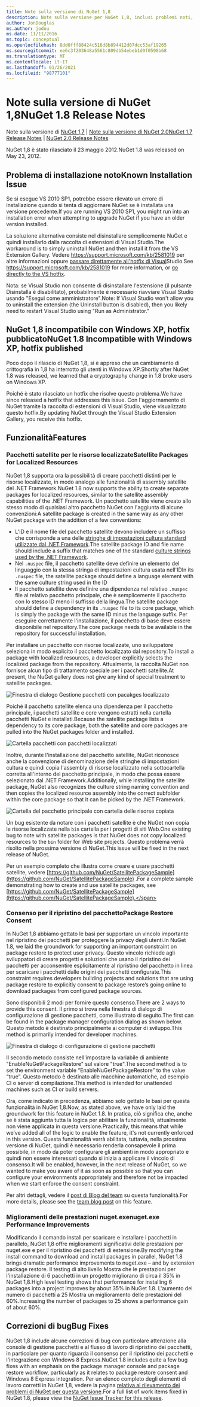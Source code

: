```yaml
---
title: Note sulla versione di NuGet 1,8
description: Note sulla versione per NuGet 1,8, inclusi problemi noti, correzioni di bug, funzionalità aggiunte e DCR.
author: JonDouglas
ms.author: jodou
ms.date: 11/11/2016
ms.topic: conceptual
ms.openlocfilehash: 8dd0fff88424c516d8b894412d07dcc53af19265
ms.sourcegitcommit: ee6c3f203648a5561c809db54ebeb1d0f0598b68
ms.translationtype: MT
ms.contentlocale: it-IT
ms.lasthandoff: 01/26/2021
ms.locfileid: "98777101"
---
```

# <a name="nuget-18-release-notes"></a><span data-ttu-id="e352a-103">Note sulla versione di NuGet 1,8</span><span class="sxs-lookup"><span data-stu-id="e352a-103">NuGet 1.8 Release Notes</span></span>

<span data-ttu-id="e352a-104">Note sulla versione di [NuGet 1,7](../release-notes/nuget-1.7.md)  |  [Note sulla versione di NuGet 2,0](../release-notes/nuget-2.0.md)</span><span class="sxs-lookup"><span data-stu-id="e352a-104">[NuGet 1.7 Release Notes](../release-notes/nuget-1.7.md) | [NuGet 2.0 Release Notes](../release-notes/nuget-2.0.md)</span></span>

<span data-ttu-id="e352a-105">NuGet 1,8 è stato rilasciato il 23 maggio 2012.</span><span class="sxs-lookup"><span data-stu-id="e352a-105">NuGet 1.8 was released on May 23, 2012.</span></span>

## <a name="known-installation-issue"></a><span data-ttu-id="e352a-106">Problema di installazione noto</span><span class="sxs-lookup"><span data-stu-id="e352a-106">Known Installation Issue</span></span>
<span data-ttu-id="e352a-107">Se si esegue VS 2010 SP1, potrebbe essere rilevato un errore di installazione quando si tenta di aggiornare NuGet se è installata una versione precedente.</span><span class="sxs-lookup"><span data-stu-id="e352a-107">If you are running VS 2010 SP1, you might run into an installation error when attempting to upgrade NuGet if you have an older version installed.</span></span>

<span data-ttu-id="e352a-108">La soluzione alternativa consiste nel disinstallare semplicemente NuGet e quindi installarlo dalla raccolta di estensioni di Visual Studio.</span><span class="sxs-lookup"><span data-stu-id="e352a-108">The workaround is to simply uninstall NuGet and then install it from the VS Extension Gallery.</span></span>  <span data-ttu-id="e352a-109">Vedere <https://support.microsoft.com/kb/2581019> per altre informazioni oppure [passare direttamente all'hotfix di Visual](http://bit.ly/vsixcertfix)Studio.</span><span class="sxs-lookup"><span data-stu-id="e352a-109">See <https://support.microsoft.com/kb/2581019> for more information, or [go directly to the VS hotfix](http://bit.ly/vsixcertfix).</span></span>

<span data-ttu-id="e352a-110">Nota: se Visual Studio non consente di disinstallare l'estensione (il pulsante Disinstalla è disabilitato), probabilmente è necessario riavviare Visual Studio usando "Esegui come amministratore".</span><span class="sxs-lookup"><span data-stu-id="e352a-110">Note: If Visual Studio won't allow you to uninstall the extension (the Uninstall button is disabled), then you likely need to restart Visual Studio using "Run as Administrator."</span></span>

## <a name="nuget-18-incompatible-with-windows-xp-hotfix-published"></a><span data-ttu-id="e352a-111">NuGet 1,8 incompatibile con Windows XP, hotfix pubblicato</span><span class="sxs-lookup"><span data-stu-id="e352a-111">NuGet 1.8 Incompatible with Windows XP, hotfix published</span></span>

<span data-ttu-id="e352a-112">Poco dopo il rilascio di NuGet 1,8, si è appreso che un cambiamento di crittografia in 1,8 ha interrotto gli utenti in Windows XP.</span><span class="sxs-lookup"><span data-stu-id="e352a-112">Shortly after NuGet 1.8 was released, we learned that a cryptography change in 1.8 broke users on Windows XP.</span></span>

<span data-ttu-id="e352a-113">Poiché è stato rilasciato un hotfix che risolve questo problema.</span><span class="sxs-lookup"><span data-stu-id="e352a-113">We have since released a hotfix that addresses this issue.</span></span>  <span data-ttu-id="e352a-114">Con l'aggiornamento di NuGet tramite la raccolta di estensioni di Visual Studio, viene visualizzato questo hotfix.</span><span class="sxs-lookup"><span data-stu-id="e352a-114">By updating NuGet through the Visual Studio Extension Gallery, you receive this hotfix.</span></span>

## <a name="features"></a><span data-ttu-id="e352a-115">Funzionalità</span><span class="sxs-lookup"><span data-stu-id="e352a-115">Features</span></span>

### <a name="satellite-packages-for-localized-resources"></a><span data-ttu-id="e352a-116">Pacchetti satellite per le risorse localizzate</span><span class="sxs-lookup"><span data-stu-id="e352a-116">Satellite Packages for Localized Resources</span></span>
<span data-ttu-id="e352a-117">NuGet 1,8 supporta ora la possibilità di creare pacchetti distinti per le risorse localizzate, in modo analogo alle funzionalità di assembly satellite del .NET Framework.</span><span class="sxs-lookup"><span data-stu-id="e352a-117">NuGet 1.8 now supports the ability to create separate packages for localized resources, similar to the satellite assembly capabilities of the .NET Framework.</span></span>  <span data-ttu-id="e352a-118">Un pacchetto satellite viene creato allo stesso modo di qualsiasi altro pacchetto NuGet con l'aggiunta di alcune convenzioni:</span><span class="sxs-lookup"><span data-stu-id="e352a-118">A satellite package is created in the same way as any other NuGet package with the addition of a few conventions:</span></span>

* <span data-ttu-id="e352a-119">L'ID e il nome file del pacchetto satellite devono includere un suffisso che corrisponde a una delle [stringhe di impostazioni cultura standard utilizzate dal .NET Framework](/openspecs/windows_protocols/ms-lcid/a9eac961-e77d-41a6-90a5-ce1a8b0cdb9c).</span><span class="sxs-lookup"><span data-stu-id="e352a-119">The satellite package ID and file name should include a suffix that matches one of the standard [culture strings used by the .NET Framework](/openspecs/windows_protocols/ms-lcid/a9eac961-e77d-41a6-90a5-ce1a8b0cdb9c).</span></span>
* <span data-ttu-id="e352a-120">Nel `.nuspec` file, il pacchetto satellite deve definire un elemento del linguaggio con la stessa stringa di impostazioni cultura usata nell'ID</span><span class="sxs-lookup"><span data-stu-id="e352a-120">In its `.nuspec` file, the satellite package should define a language element with the same culture string used in the ID</span></span>
* <span data-ttu-id="e352a-121">Il pacchetto satellite deve definire una dipendenza nel relativo `.nuspec` file al relativo pacchetto principale, che è semplicemente il pacchetto con lo stesso ID meno il suffisso della lingua.</span><span class="sxs-lookup"><span data-stu-id="e352a-121">The satellite package should define a dependency in its `.nuspec` file to its core package, which is simply the package with the same ID minus the language suffix.</span></span>  <span data-ttu-id="e352a-122">Per eseguire correttamente l'installazione, il pacchetto di base deve essere disponibile nel repository.</span><span class="sxs-lookup"><span data-stu-id="e352a-122">The core package needs to be available in the repository for successful installation.</span></span>

<span data-ttu-id="e352a-123">Per installare un pacchetto con risorse localizzate, uno sviluppatore seleziona in modo esplicito il pacchetto localizzato dal repository.</span><span class="sxs-lookup"><span data-stu-id="e352a-123">To install a package with localized resources, a developer explicitly selects the localized package from the repository.</span></span> <span data-ttu-id="e352a-124">Attualmente, la raccolta NuGet non fornisce alcun tipo di trattamento speciale per i pacchetti satellite.</span><span class="sxs-lookup"><span data-stu-id="e352a-124">At present, the NuGet gallery does not give any kind of special treatment to satellite packages.</span></span>

![Finestra di dialogo Gestione pacchetti con pacakges localizzato](./media/dlg-w-loc-packs.png)

<span data-ttu-id="e352a-126">Poiché il pacchetto satellite elenca una dipendenza per il pacchetto principale, i pacchetti satellite e core vengono estratti nella cartella pacchetti NuGet e installati.</span><span class="sxs-lookup"><span data-stu-id="e352a-126">Because the satellite package lists a dependency to its core package, both the satellite and core packages are pulled into the NuGet packages folder and installed.</span></span>

![Cartella pacchetti con pacchetti localizzati](./media/fldr-loc-packs.png)

<span data-ttu-id="e352a-128">Inoltre, durante l'installazione del pacchetto satellite, NuGet riconosce anche la convenzione di denominazione delle stringhe di impostazioni cultura e quindi copia l'assembly di risorse localizzato nella sottocartella corretta all'interno del pacchetto principale, in modo che possa essere selezionato dal .NET Framework.</span><span class="sxs-lookup"><span data-stu-id="e352a-128">Additionally, while installing the satellite package, NuGet also recognizes the culture string naming convention and then copies the localized resource assembly into the correct subfolder within the core package so that it can be picked by the .NET Framework.</span></span>

![Cartella del pacchetto principale con cartella delle risorse copiata](./media/fldr-copied-loc.png)

<span data-ttu-id="e352a-130">Un bug esistente da notare con i pacchetti satellite è che NuGet non copia le risorse localizzate nella `bin` cartella per i progetti di siti Web.</span><span class="sxs-lookup"><span data-stu-id="e352a-130">One existing bug to note with satellite packages is that NuGet does not copy localized resources to the `bin` folder for Web site projects.</span></span>  <span data-ttu-id="e352a-131">Questo problema verrà risolto nella prossima versione di NuGet.</span><span class="sxs-lookup"><span data-stu-id="e352a-131">This issue will be fixed in the next release of NuGet.</span></span>

<span data-ttu-id="e352a-132">Per un esempio completo che illustra come creare e usare pacchetti satellite, vedere [https://github.com/NuGet/SatellitePackageSample](https://github.com/NuGet/SatellitePackageSample) .</span><span class="sxs-lookup"><span data-stu-id="e352a-132">For a complete sample demonstrating how to create and use satellite packages, see [https://github.com/NuGet/SatellitePackageSample](https://github.com/NuGet/SatellitePackageSample).</span></span>

### <a name="package-restore-consent"></a><span data-ttu-id="e352a-133">Consenso per il ripristino del pacchetto</span><span class="sxs-lookup"><span data-stu-id="e352a-133">Package Restore Consent</span></span>
<span data-ttu-id="e352a-134">In NuGet 1,8 abbiamo gettato le basi per supportare un vincolo importante nel ripristino dei pacchetti per proteggere la privacy degli utenti.</span><span class="sxs-lookup"><span data-stu-id="e352a-134">In NuGet 1.8, we laid the groundwork for supporting an important constraint on package restore to protect user privacy.</span></span> <span data-ttu-id="e352a-135">Questo vincolo richiede agli sviluppatori di creare progetti e soluzioni che usano il ripristino dei pacchetti per acconsentire esplicitamente al ripristino del pacchetto in linea per scaricare i pacchetti dalle origini dei pacchetti configurate.</span><span class="sxs-lookup"><span data-stu-id="e352a-135">This constraint requires developers building projects and solutions that are using package restore to explicitly consent to package restore’s going online to download packages from configured package sources.</span></span>

<span data-ttu-id="e352a-136">Sono disponibili 2 modi per fornire questo consenso.</span><span class="sxs-lookup"><span data-stu-id="e352a-136">There are 2 ways to provide this consent.</span></span> <span data-ttu-id="e352a-137">Il primo si trova nella finestra di dialogo di configurazione di gestione pacchetti, come illustrato di seguito.</span><span class="sxs-lookup"><span data-stu-id="e352a-137">The first can be found in the package manager configuration dialog as shown below.</span></span>  <span data-ttu-id="e352a-138">Questo metodo è destinato principalmente ai computer di sviluppo.</span><span class="sxs-lookup"><span data-stu-id="e352a-138">This method is primarily intended for developer machines.</span></span>

![Finestra di dialogo di configurazione di gestione pacchetti](./media/pr-consent-configdlg.png)

<span data-ttu-id="e352a-140">Il secondo metodo consiste nell'impostare la variabile di ambiente "EnableNuGetPackageRestore" sul valore "true".</span><span class="sxs-lookup"><span data-stu-id="e352a-140">The second method is to set the environment variable “EnableNuGetPackageRestore” to the value “true”.</span></span>  <span data-ttu-id="e352a-141">Questo metodo è destinato alle macchine automatiche, ad esempio CI o server di compilazione.</span><span class="sxs-lookup"><span data-stu-id="e352a-141">This method is intended for unattended machines such as CI or build servers.</span></span>

<span data-ttu-id="e352a-142">Ora, come indicato in precedenza, abbiamo solo gettato le basi per questa funzionalità in NuGet 1,8.</span><span class="sxs-lookup"><span data-stu-id="e352a-142">Now, as stated above, we have only laid the groundwork for this feature in NuGet 1.8.</span></span>  <span data-ttu-id="e352a-143">In pratica, ciò significa che, anche se è stata aggiunta tutta la logica per abilitare la funzionalità, attualmente non viene applicata in questa versione.</span><span class="sxs-lookup"><span data-stu-id="e352a-143">Practically, this means that while we’ve added all of the logic to enable the feature, it's not currently enforced in this version.</span></span> <span data-ttu-id="e352a-144">Questa funzionalità verrà abilitata, tuttavia, nella prossima versione di NuGet, quindi è necessario renderla consapevole il prima possibile, in modo da poter configurare gli ambienti in modo appropriato e quindi non essere interessati quando si inizia a applicare il vincolo di consenso.</span><span class="sxs-lookup"><span data-stu-id="e352a-144">It will be enabled, however, in the next release of NuGet, so we wanted to make you aware of it as soon as possible so that you can configure your environments appropriately and therefore not be impacted when we start enforce the consent constraint.</span></span>

<span data-ttu-id="e352a-145">Per altri dettagli, vedere il [post di Blog del team](http://blog.nuget.org/20120518/package-restore-and-consent.html) su questa funzionalità.</span><span class="sxs-lookup"><span data-stu-id="e352a-145">For more details, please see the [team blog post](http://blog.nuget.org/20120518/package-restore-and-consent.html) on this feature.</span></span>

### <a name="nugetexe-performance-improvements"></a><span data-ttu-id="e352a-146">Miglioramenti delle prestazioni nuget.exe</span><span class="sxs-lookup"><span data-stu-id="e352a-146">nuget.exe Performance Improvements</span></span>
<span data-ttu-id="e352a-147">Modificando il comando install per scaricare e installare i pacchetti in parallelo, NuGet 1,8 offre miglioramenti significativi delle prestazioni per nuget.exe e per il ripristino dei pacchetti di estensione.</span><span class="sxs-lookup"><span data-stu-id="e352a-147">By modifying the install command to download and install packages in parallel, NuGet 1.8 brings dramatic performance improvements to nuget.exe – and by extension package restore.</span></span>  <span data-ttu-id="e352a-148">Il testing di alto livello Mostra che le prestazioni per l'installazione di 6 pacchetti in un progetto migliorano di circa il 35% in NuGet 1,8.</span><span class="sxs-lookup"><span data-stu-id="e352a-148">High level testing shows that performance for installing 6 packages into a project improves by about 35% in NuGet 1.8.</span></span>  <span data-ttu-id="e352a-149">L'aumento del numero di pacchetti a 25 Mostra un miglioramento delle prestazioni del 60%.</span><span class="sxs-lookup"><span data-stu-id="e352a-149">Increasing the number of packages to 25 shows a performance gain of about 60%.</span></span>

## <a name="bug-fixes"></a><span data-ttu-id="e352a-150">Correzioni di bug</span><span class="sxs-lookup"><span data-stu-id="e352a-150">Bug Fixes</span></span>
<span data-ttu-id="e352a-151">NuGet 1,8 include alcune correzioni di bug con particolare attenzione alla console di gestione pacchetti e al flusso di lavoro di ripristino dei pacchetti, in particolare per quanto riguarda il consenso per il ripristino dei pacchetti e l'integrazione con Windows 8 Express.</span><span class="sxs-lookup"><span data-stu-id="e352a-151">NuGet 1.8 includes quite a few bug fixes with an emphasis on the package manager console and package restore workflow, particularly as it relates to package restore consent and Windows 8 Express integration.</span></span>
<span data-ttu-id="e352a-152">Per un elenco completo degli elementi di lavoro corretti in NuGet 1,8, vedere la pagina [relativa al rilevamento dei problemi di NuGet per questa versione](http://nuget.codeplex.com/workitem/list/advanced?keyword=&status=Closed&type=All&priority=All&release=NuGet%201.8&assignedTo=All&component=All&sortField=Votes&sortDirection=Descending&page=0).</span><span class="sxs-lookup"><span data-stu-id="e352a-152">For a full list of work items fixed in NuGet 1.8, please view the [NuGet Issue Tracker for this release](http://nuget.codeplex.com/workitem/list/advanced?keyword=&status=Closed&type=All&priority=All&release=NuGet%201.8&assignedTo=All&component=All&sortField=Votes&sortDirection=Descending&page=0).</span></span>